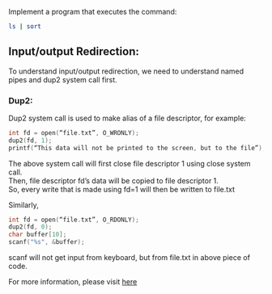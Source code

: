 Implement a program that executes the command:
```sh
ls | sort
```

## Input/output Redirection:
To understand input/output redirection, we need to understand named pipes and dup2 system call first.

### Dup2:
Dup2 system call is used to make alias of a file descriptor, for example: <br>

```c
int fd = open(“file.txt”, O_WRONLY);
dup2(fd, 1);
printf(“This data will not be printed to the screen, but to the file”);
```

The above system call will first close file descriptor 1 using close system call. <br>
Then, file descriptor fd’s data will be copied to file descriptor 1. <br>
So, every write that is made using fd=1 will then be written to file.txt <br>

Similarly, <br>
```c
int fd = open(“file.txt”, O_RDONLY);
dup2(fd, 0);
char buffer[10];
scanf("%s", &buffer);
```

scanf will not get input from keyboard, but from file.txt in above piece of code.

For more information, please visit [here](https://www.cs.rutgers.edu/~pxk/416/notes/c-tutorials/dup2.html)
